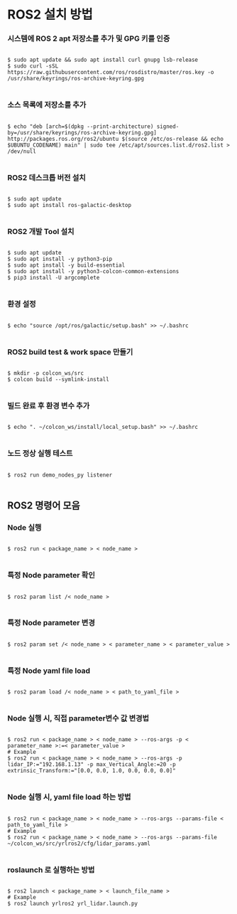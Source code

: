 ROS2 설치 방법
=============

### 시스템에 ROS 2 apt 저장소를 추가 및 GPG 키를 인증
<pre>
<code>
$ sudo apt update && sudo apt install curl gnupg lsb-release
$ sudo curl -sSL https://raw.githubusercontent.com/ros/rosdistro/master/ros.key -o /usr/share/keyrings/ros-archive-keyring.gpg
</code>
</pre>
### 소스 목록에 저장소를 추가
<pre>
<code>
$ echo "deb [arch=$(dpkg --print-architecture) signed-by=/usr/share/keyrings/ros-archive-keyring.gpg] http://packages.ros.org/ros2/ubuntu $(source /etc/os-release && echo $UBUNTU_CODENAME) main" | sudo tee /etc/apt/sources.list.d/ros2.list > /dev/null
</code>
</pre>
### ROS2 데스크톱 버전 설치
<pre>
<code>
$ sudo apt update
$ sudo apt install ros-galactic-desktop
</code>
</pre>
### ROS2 개발 Tool 설치
<pre>
<code>
$ sudo apt update
$ sudo apt install -y python3-pip
$ sudo apt install -y build-essential
$ sudo apt install -y python3-colcon-common-extensions
$ pip3 install -U argcomplete
</code>
</pre>
### 환경 설정
<pre>
<code>
$ echo "source /opt/ros/galactic/setup.bash" >> ~/.bashrc
</code>
</pre>
### ROS2 build test & work space 만들기
<pre>
<code>
$ mkdir -p colcon_ws/src
$ colcon build --symlink-install
</code>
</pre>
### 빌드 완료 후 환경 변수 추가
<pre>
<code>
$ echo ". ~/colcon_ws/install/local_setup.bash" >> ~/.bashrc
</code>
</pre>
### 노드 정상 실행 테스트
<pre>
<code>
$ ros2 run demo_nodes_py listener
</code>
</pre>
## ROS2 명령어 모음
### Node 실행
<pre>
<code>
$ ros2 run < package_name > < node_name >
</code>
</pre>
### 특정 Node parameter 확인
<pre>
<code>
$ ros2 param list /< node_name >
</code>
</pre>
### 특정 Node parameter 변경
<pre>
<code>
$ ros2 param set /< node_name > < parameter_name > < parameter_value >
</code>
</pre>
### 특정 Node yaml file load
<pre>
<code>
$ ros2 param load /< node_name > < path_to_yaml_file >
</code>
</pre>
### Node 실행 시, 직접 parameter변수 값 변경법
<pre>
<code>
$ ros2 run < package_name > < node_name > --ros-args -p < parameter_name >:=< parameter_value >
# Example
$ ros2 run < package_name > < node_name > --ros-args -p lidar_IP:="192.168.1.13" -p max_Vertical_Angle:=20 -p extrinsic_Transform:="[0.0, 0.0, 1.0, 0.0, 0.0, 0.0]"
</code>
</pre>
### Node 실행 시, yaml file load 하는 방법
<pre>
<code>
$ ros2 run < package_name > < node_name > --ros-args --params-file < path_to_yaml_file >
# Example
$ ros2 run < package_name > < node_name > --ros-args --params-file ~/colcon_ws/src/yrlros2/cfg/lidar_params.yaml
</code>
</pre>

### roslaunch 로 실행하는 방법
<pre>
<code>
$ ros2 launch < package_name > < launch_file_name >
# Example
$ ros2 launch yrlros2 yrl_lidar.launch.py
</code>
</pre>
